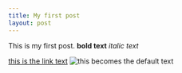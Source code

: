 ```yaml
---
title: My first post
layout: post
---
```

This is my first post. **bold text** _italic text_

[this is the link text](https://example.com)
![this becomes the default text](https://example.com/image.jpg)
